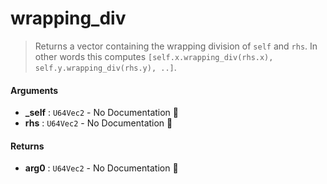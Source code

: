 # wrapping\_div

>  Returns a vector containing the wrapping division of `self` and `rhs`.
>  In other words this computes `[self.x.wrapping_div(rhs.x), self.y.wrapping_div(rhs.y), ..]`.

#### Arguments

- **\_self** : `U64Vec2` \- No Documentation 🚧
- **rhs** : `U64Vec2` \- No Documentation 🚧

#### Returns

- **arg0** : `U64Vec2` \- No Documentation 🚧